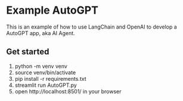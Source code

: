 # Example AutoGPT

This is an example of how to use LangChain and OpenAI to develop a AutoGPT app, aka AI Agent.

## Get started

1. python -m venv venv
2. source venv/bin/activate
3. pip install -r requirements.txt
4. streamlit run AutoGPT.py
5. open http://localhost:8501/ in your browser